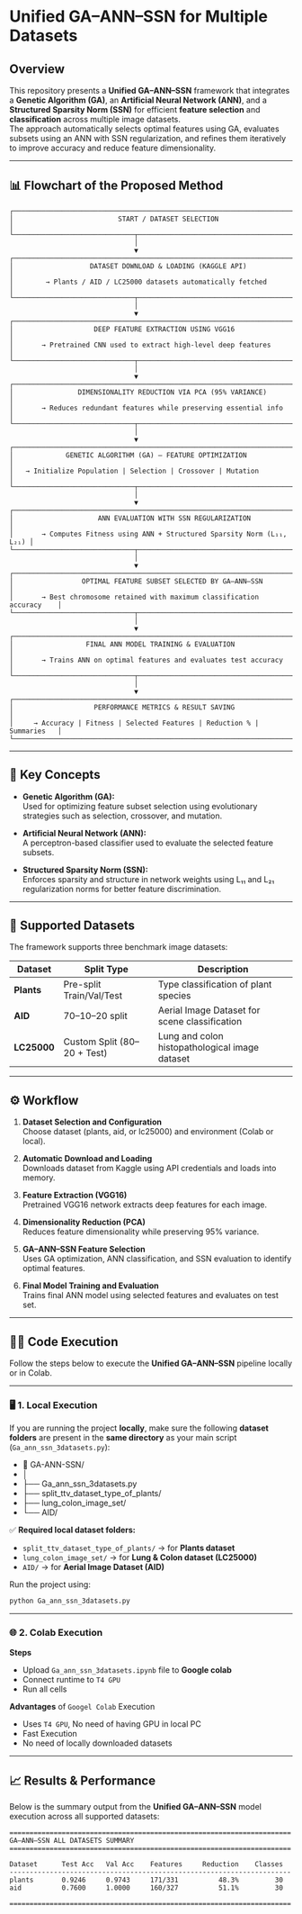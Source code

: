 # Unified GA–ANN–SSN for Multiple Datasets

## Overview
This repository presents a **Unified GA–ANN–SSN** framework that integrates a **Genetic Algorithm (GA)**, an **Artificial Neural Network (ANN)**, and a **Structured Sparsity Norm (SSN)** for efficient **feature selection** and **classification** across multiple image datasets.  
The approach automatically selects optimal features using GA, evaluates subsets using an ANN with SSN regularization, and refines them iteratively to improve accuracy and reduce feature dimensionality.

---

## 📊 Flowchart of the Proposed Method

```text
┌──────────────────────────────────────────────────────────────────────────┐
│                          START / DATASET SELECTION                       │
└──────────────────────────────┬────────────────────────────────────────────┘
                               │
                               ▼
┌──────────────────────────────────────────────────────────────────────────┐
│                   DATASET DOWNLOAD & LOADING (KAGGLE API)                │
│        → Plants / AID / LC25000 datasets automatically fetched           │
└──────────────────────────────┬────────────────────────────────────────────┘
                               │
                               ▼
┌──────────────────────────────────────────────────────────────────────────┐
│                    DEEP FEATURE EXTRACTION USING VGG16                   │
│       → Pretrained CNN used to extract high-level deep features          │
└──────────────────────────────┬────────────────────────────────────────────┘
                               │
                               ▼
┌──────────────────────────────────────────────────────────────────────────┐
│                DIMENSIONALITY REDUCTION VIA PCA (95% VARIANCE)           │
│       → Reduces redundant features while preserving essential info       │
└──────────────────────────────┬────────────────────────────────────────────┘
                               │
                               ▼
┌──────────────────────────────────────────────────────────────────────────┐
│             GENETIC ALGORITHM (GA) – FEATURE OPTIMIZATION                │
│   → Initialize Population | Selection | Crossover | Mutation             │
└──────────────────────────────┬────────────────────────────────────────────┘
                               │
                               ▼
┌──────────────────────────────────────────────────────────────────────────┐
│                     ANN EVALUATION WITH SSN REGULARIZATION               │
│       → Computes Fitness using ANN + Structured Sparsity Norm (L₁₁, L₂₁) │
└──────────────────────────────┬────────────────────────────────────────────┘
                               │
                               ▼
┌──────────────────────────────────────────────────────────────────────────┐
│                 OPTIMAL FEATURE SUBSET SELECTED BY GA–ANN–SSN            │
│       → Best chromosome retained with maximum classification accuracy    │
└──────────────────────────────┬────────────────────────────────────────────┘
                               │
                               ▼
┌──────────────────────────────────────────────────────────────────────────┐
│                  FINAL ANN MODEL TRAINING & EVALUATION                   │
│       → Trains ANN on optimal features and evaluates test accuracy       │
└──────────────────────────────┬────────────────────────────────────────────┘
                               │
                               ▼
┌──────────────────────────────────────────────────────────────────────────┐
│                    PERFORMANCE METRICS & RESULT SAVING                   │
│     → Accuracy | Fitness | Selected Features | Reduction % | Summaries   │
└──────────────────────────────────────────────────────────────────────────┘
```
---

## 🧠 Key Concepts

- **Genetic Algorithm (GA):**  
  Used for optimizing feature subset selection using evolutionary strategies such as selection, crossover, and mutation.

- **Artificial Neural Network (ANN):**  
  A perceptron-based classifier used to evaluate the selected feature subsets.

- **Structured Sparsity Norm (SSN):**  
  Enforces sparsity and structure in network weights using L₁₁ and L₂₁ regularization norms for better feature discrimination.

---

## 📁 Supported Datasets
The framework supports three benchmark image datasets:

| Dataset   | Split Type | Description |
|------------|------------|--------------|
| **Plants** | Pre-split Train/Val/Test | Type classification of plant species |
| **AID** | 70–10–20 split | Aerial Image Dataset for scene classification |
| **LC25000** | Custom Split (80–20 + Test) | Lung and colon histopathological image dataset |

---

## ⚙️ Workflow

1. **Dataset Selection and Configuration**  
   Choose dataset (plants, aid, or lc25000) and environment (Colab or local).

2. **Automatic Download and Loading**  
   Downloads dataset from Kaggle using API credentials and loads into memory.

3. **Feature Extraction (VGG16)**  
   Pretrained VGG16 network extracts deep features for each image.

4. **Dimensionality Reduction (PCA)**  
   Reduces feature dimensionality while preserving 95% variance.

5. **GA–ANN–SSN Feature Selection**  
   Uses GA optimization, ANN classification, and SSN evaluation to identify optimal features.

6. **Final Model Training and Evaluation**  
   Trains final ANN model using selected features and evaluates on test set.

---
## 🧑‍💻 Code Execution

Follow the steps below to execute the **Unified GA–ANN–SSN** pipeline locally or in Colab.

---

### 🖥️ 1. Local Execution

If you are running the project **locally**, make sure the following **dataset folders** are present in the **same directory** as your main script (`Ga_ann_ssn_3datasets.py`):

- 📁 GA-ANN-SSN/
- │
- ├── Ga_ann_ssn_3datasets.py
- ├── split_ttv_dataset_type_of_plants/
- ├── lung_colon_image_set/
- └── AID/


✅ **Required local dataset folders:**
- `split_ttv_dataset_type_of_plants/` → for **Plants dataset**
- `lung_colon_image_set/` → for **Lung & Colon dataset (LC25000)**
- `AID/` → for **Aerial Image Dataset (AID)**

Run the project using:
```bash
python Ga_ann_ssn_3datasets.py
```
---

### 🌐 2. Colab Execution

**Steps**
- Upload `Ga_ann_ssn_3datasets.ipynb` file to **Google colab**
- Connect runtime to `T4 GPU`
- Run all cells 

**Advantages** of `Googel Colab` Execution
- Uses `T4 GPU`, No need of having GPU in local PC 
- Fast Execution
- No need of locally downloaded datasets

---
## 📈 Results & Performance

Below is the summary output from the **Unified GA–ANN–SSN** model execution across all supported datasets:

```text
======================================================================
GA–ANN–SSN ALL DATASETS SUMMARY
======================================================================

Dataset      Test Acc   Val Acc    Features     Reduction    Classes 
----------------------------------------------------------------------
plants       0.9246     0.9743     171/331          48.3%         30      
aid          0.7600     1.0000     160/327          51.1%         30      

======================================================================
```

